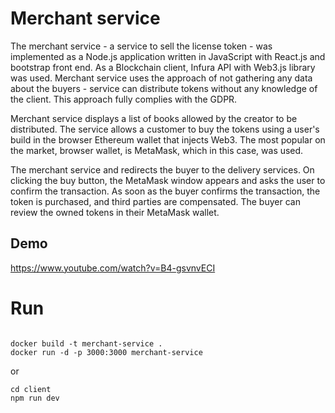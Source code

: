 # Merchant service

The merchant service - a service to sell the license token - was implemented as a Node.js application written in JavaScript with React.js and bootstrap front end. As a Blockchain client, Infura API with Web3.js library was used.
Merchant service uses the approach of not gathering any data about the buyers - service can distribute tokens without any knowledge of the client. This approach fully complies with the GDPR.

Merchant service displays a list of books allowed by the creator to be distributed. The service allows a customer to buy the tokens using a user's build in the browser Ethereum wallet that injects Web3. The most popular on the market, browser wallet, is MetaMask, which in this case, was used. 

The merchant service and redirects the buyer to the delivery services. On clicking the buy button, the MetaMask window appears and asks the user to confirm the transaction. As soon as the buyer confirms the transaction, the token is purchased, and third parties are compensated. The buyer can review the owned tokens in their MetaMask wallet.

## Demo

https://www.youtube.com/watch?v=B4-gsvnvECI

# Run

```shell

docker build -t merchant-service .
docker run -d -p 3000:3000 merchant-service
```

or

```shell
cd client
npm run dev
```
